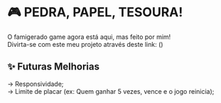 # 🎮 **PEDRA, PAPEL, TESOURA!**  
O famigerado game agora está aqui, mas feito por mim!  
Divirta-se com este meu projeto através deste link: ()

## ✨ **Futuras Melhorias**  
-> Responsividade;  
-> Limite de placar (ex: Quem ganhar 5 vezes, vence e o jogo reinicia);  

